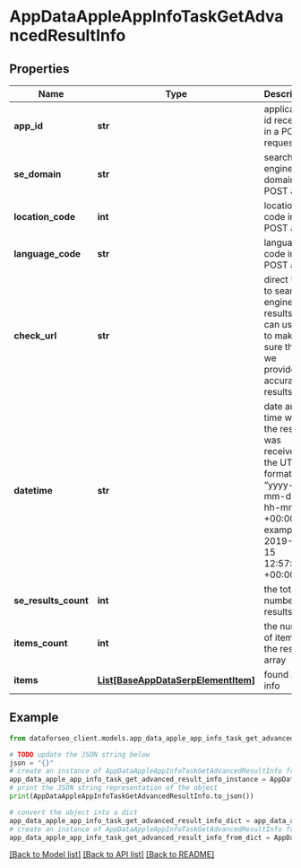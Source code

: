 # AppDataAppleAppInfoTaskGetAdvancedResultInfo


## Properties

Name | Type | Description | Notes
------------ | ------------- | ------------- | -------------
**app_id** | **str** | application id received in a POST request | [optional] 
**se_domain** | **str** | search engine domain in a POST array | [optional] 
**location_code** | **int** | location code in a POST array | [optional] 
**language_code** | **str** | language code in a POST array | [optional] 
**check_url** | **str** | direct URL to search engine results you can use it to make sure that we provided accurate results | [optional] 
**datetime** | **str** | date and time when the result was received in the UTC format: “yyyy-mm-dd hh-mm-ss +00:00” example: 2019-11-15 12:57:46 +00:00 | [optional] 
**se_results_count** | **int** | the total number of results | [optional] 
**items_count** | **int** | the number of items in the results array | [optional] 
**items** | [**List[BaseAppDataSerpElementItem]**](BaseAppDataSerpElementItem.md) | found app info | [optional] 

## Example

```python
from dataforseo_client.models.app_data_apple_app_info_task_get_advanced_result_info import AppDataAppleAppInfoTaskGetAdvancedResultInfo

# TODO update the JSON string below
json = "{}"
# create an instance of AppDataAppleAppInfoTaskGetAdvancedResultInfo from a JSON string
app_data_apple_app_info_task_get_advanced_result_info_instance = AppDataAppleAppInfoTaskGetAdvancedResultInfo.from_json(json)
# print the JSON string representation of the object
print(AppDataAppleAppInfoTaskGetAdvancedResultInfo.to_json())

# convert the object into a dict
app_data_apple_app_info_task_get_advanced_result_info_dict = app_data_apple_app_info_task_get_advanced_result_info_instance.to_dict()
# create an instance of AppDataAppleAppInfoTaskGetAdvancedResultInfo from a dict
app_data_apple_app_info_task_get_advanced_result_info_from_dict = AppDataAppleAppInfoTaskGetAdvancedResultInfo.from_dict(app_data_apple_app_info_task_get_advanced_result_info_dict)
```
[[Back to Model list]](../README.md#documentation-for-models) [[Back to API list]](../README.md#documentation-for-api-endpoints) [[Back to README]](../README.md)


